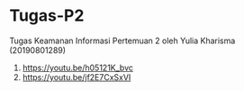 # Tugas-P2
Tugas Keamanan Informasi Pertemuan 2 oleh Yulia Kharisma (20190801289)
1. https://youtu.be/h05121K_bvc
2. https://youtu.be/jf2E7CxSxVI 
